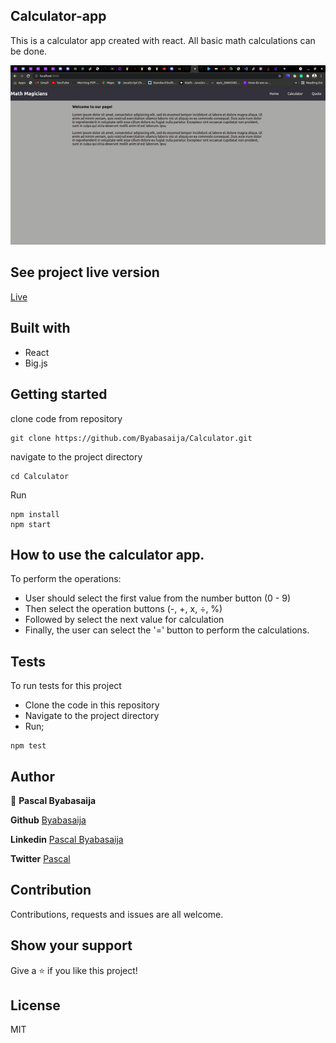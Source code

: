 ## Calculator-app

This is a calculator app created with react. All basic math calculations can be done.

![screenshot](./cal.gif)

## See project live version
[Live](https://calculatorr-app.herokuapp.com/)

## Built with
- React
- Big.js

## Getting started
 clone code from repository
 ```
 git clone https://github.com/Byabasaija/Calculator.git
 ```
 navigate to the project directory

 ```
 cd Calculator
 ```

 Run
 ```
 npm install
 npm start
 ```

 ## How to use the calculator app.

To perform the operations:
- User should select the first value from the number button (0 - 9)
- Then  select the operation buttons (-, +, x, ÷, %)
- Followed by select the next value for calculation
- Finally, the user can select the '=' button to perform the calculations.

## Tests
To run tests for this project
- Clone the code in this repository
- Navigate to the project directory
- Run;
```
npm test
```

## Author
👤 **Pascal Byabasaija**

**Github** [Byabasaija](https://github.com/Byabasaija)

**Linkedin** [Pascal Byabasaija](https://linkedin/in/pascal-byabasaija)

**Twitter** [Pascal](https://twitter.com/byabashaijapoet)

## Contribution 

Contributions, requests and issues are all welcome.

## Show your support

Give a ⭐️ if you like this project!
## License
MIT